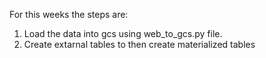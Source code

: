 For this weeks the steps are:

1. Load the data into gcs using web_to_gcs.py file.
2. Create extarnal tables to then create materialized tables
   
   
   
